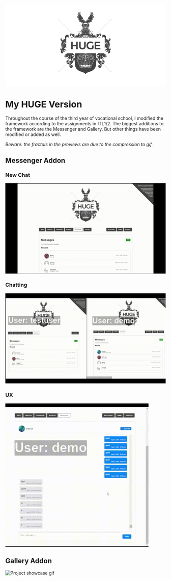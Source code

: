 ![HUGE, formerly "php-login" logo](_pictures/huge.png)

# My HUGE Version 
Throughout the course of the third year of vocational school, I modified the framework according to the assignments in ITL1/2.
The biggest additions to the framework are the Messenger and Gallery.
But other things have been modified or added as well.

*Beware: the fractals in the previews are due to the compression to gif.*
## Messenger Addon
### New Chat
<img src="https://github.com/H0lz3r-x64/H0lz3r-x64/blob/main/newChat.gif" alt="Project showcase gif" title="Project showcase gif" width="700"/>

### Chatting
<img src="https://github.com/H0lz3r-x64/H0lz3r-x64/blob/main/chatting.gif" alt="Project showcase gif" title="Project showcase gif" width="800"/>

### UX
<img src="https://github.com/H0lz3r-x64/H0lz3r-x64/blob/main/ux.gif" alt="Project showcase gif" title="Project showcase gif" width="450"/>

## Gallery Addon
<img src="https://github.com/H0lz3r-x64/H0lz3r-x64/blob/main/gallery.gif" alt="Project showcase gif" title="Project showcase gif" width="700"/>
